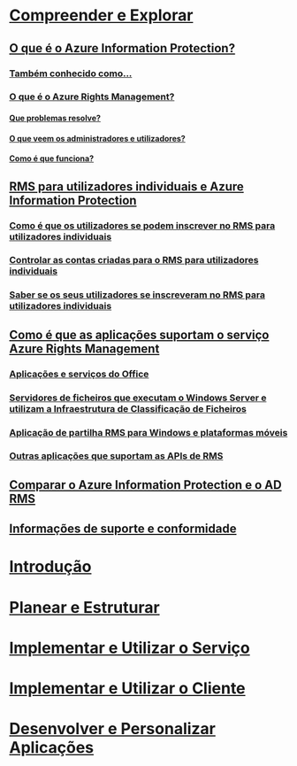 # [Compreender e Explorar](what-is-information-protection.md)
## [O que é o Azure Information Protection?](what-is-information-protection.md)
### [Também conhecido como...](aka.md)
### [O que é o Azure Rights Management?](what-is-azure-rms.md)
#### [Que problemas resolve?](azure-rms-problems-it-solves.md)
#### [O que veem os administradores e utilizadores?](what-admins-users-see.md)
#### [Como é que funciona?](how-does-it-work.md)
## [RMS para utilizadores individuais e Azure Information Protection](rms-for-individuals.md)
### [Como é que os utilizadores se podem inscrever no RMS para utilizadores individuais](rms-for-individuals-user-sign-up.md)
### [Controlar as contas criadas para o RMS para utilizadores individuais](rms-for-individuals-take-control.md)
### [Saber se os seus utilizadores se inscreveram no RMS para utilizadores individuais](rms-for-individuals-identify-sign-up.md)
## [Como é que as aplicações suportam o serviço Azure Rights Management](applications-support.md)
### [Aplicações e serviços do Office](office-apps-services-support.md)
### [Servidores de ficheiros que executam o Windows Server e utilizam a Infraestrutura de Classificação de Ficheiros](file-server-support.md)
### [Aplicação de partilha RMS para Windows e plataformas móveis](sharing-app-support.md)
### [Outras aplicações que suportam as APIs de RMS](api-support.md)
## [Comparar o Azure Information Protection e o AD RMS](compare-on-premise.md)
## [Informações de suporte e conformidade](compliance.md)
# [Introdução](/information-protection/get-started/requirements-azure-rms)
# [Planear e Estruturar](/information-protection/plan-design/deployment-roadmap)
# [Implementar e Utilizar o Serviço](/information-protection/deploy-use/activate-service)
# [Implementar e Utilizar o Cliente](/information-protection/rms-client/use-client)
# [Desenvolver e Personalizar Aplicações](/information-protection/develop/developers-guide)
